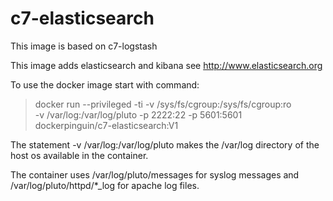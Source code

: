 # c7-elasticsearch

This image is based on c7-logstash

This image adds elasticsearch and kibana see <http://www.elasticsearch.org>

To use the docker image start with command:
> docker run --privileged -ti -v /sys/fs/cgroup:/sys/fs/cgroup:ro \
>   -v /var/log:/var/log/pluto -p 2222:22 -p 5601:5601 \
>   dockerpinguin/c7-elasticsearch:V1

The statement -v /var/log:/var/log/pluto makes the /var/log directory of the host os available in the container. 

The container uses /var/log/pluto/messages for syslog messages and /var/log/pluto/httpd/*_log for apache log files.

